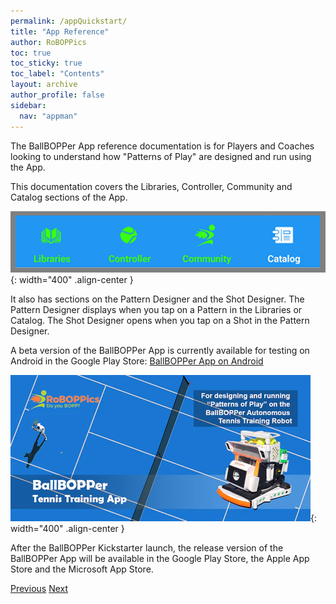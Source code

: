 ```yaml
---
permalink: /appQuickstart/
title: "App Reference"
author: RoBOPPics
toc: true
toc_sticky: true
toc_label: "Contents"
layout: archive
author_profile: false
sidebar:
  nav: "appman"
---
```

The BallBOPPer App reference documentation is for Players and Coaches looking to understand how "Patterns of Play" are designed and run using the App.

This documentation covers the Libraries, Controller, Community and Catalog sections of the App.

![GlobalNav Image](../assets/images/GlobalNav_500.png){: width="400" .align-center } 

It also has sections on the Pattern Designer and the Shot Designer. The Pattern Designer displays when you tap on a Pattern in the Libraries or Catalog. The Shot Designer opens when you tap on a Shot in the Pattern Designer.

A beta version of the BallBOPPer App is currently available for testing on Android in the Google Play Store: <a href="https://play.google.com/store/apps/details?id=com.RoBOPPics.bbapp18" >BallBOPPer App on Android</a> 

![PlayStore Image](../assets/images/BallBOPPerApp001.png){: width="400" .align-center } 

After the BallBOPPer Kickstarter launch, the release version of the BallBOPPer App will be available in the Google Play Store, the Apple App Store and the Microsoft App Store.  

  <nav class="pagination">
      <a href="/BallBOPPer/appHome/" class="pagination--pager" title="Connect">Previous</a> 
      <a href="/BallBOPPer/appmanconnect/" class="pagination--pager" title="Connect">Next</a> 
  </nav>


